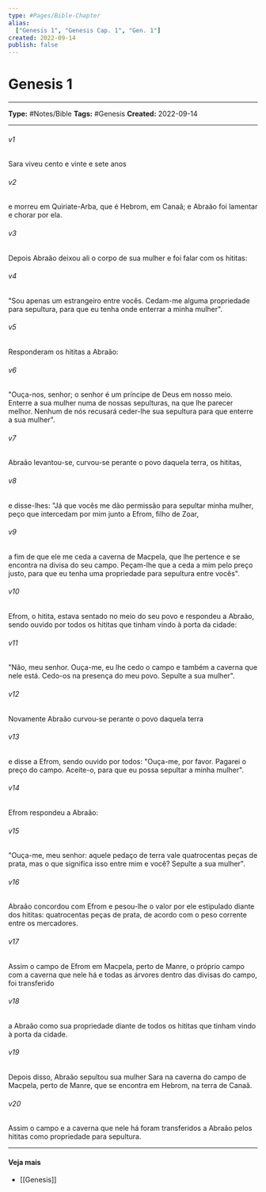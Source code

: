```yaml
---
type: #Pages/Bible-Chapter
alias:
  ["Genesis 1", "Genesis Cap. 1", "Gen. 1"]
created: 2022-09-14
publish: false
---
```


# Genesis 1

---

**Type:** #Notes/Bible
**Tags:** #Genesis
**Created:** 2022-09-14

---

###### v1
Sara viveu cento e vinte e sete anos
###### v2
e morreu em Quiriate-Arba, que é Hebrom, em Canaã; e Abraão foi lamentar e chorar por ela.
###### v3
Depois Abraão deixou ali o corpo de sua mulher e foi falar com os hititas:
###### v4
"Sou apenas um estrangeiro entre vocês. Cedam-me alguma propriedade para sepultura, para que eu tenha onde enterrar a minha mulher".
###### v5
Responderam os hititas a Abraão:
###### v6
"Ouça-nos, senhor; o senhor é um príncipe de Deus em nosso meio. Enterre a sua mulher numa de nossas sepulturas, na que lhe parecer melhor. Nenhum de nós recusará ceder-lhe sua sepultura para que enterre a sua mulher".
###### v7
Abraão levantou-se, curvou-se perante o povo daquela terra, os hititas,
###### v8
e disse-lhes: "Já que vocês me dão permissão para sepultar minha mulher, peço que intercedam por mim junto a Efrom, filho de Zoar,
###### v9
a fim de que ele me ceda a caverna de Macpela, que lhe pertence e se encontra na divisa do seu campo. Peçam-lhe que a ceda a mim pelo preço justo, para que eu tenha uma propriedade para sepultura entre vocês".
###### v10
Efrom, o hitita, estava sentado no meio do seu povo e respondeu a Abraão, sendo ouvido por todos os hititas que tinham vindo à porta da cidade:
###### v11
"Não, meu senhor. Ouça-me, eu lhe cedo o campo e também a caverna que nele está. Cedo-os na presença do meu povo. Sepulte a sua mulher".
###### v12
Novamente Abraão curvou-se perante o povo daquela terra
###### v13
e disse a Efrom, sendo ouvido por todos: "Ouça-me, por favor. Pagarei o preço do campo. Aceite-o, para que eu possa sepultar a minha mulher".
###### v14
Efrom respondeu a Abraão:
###### v15
"Ouça-me, meu senhor: aquele pedaço de terra vale quatrocentas peças de prata, mas o que significa isso entre mim e você? Sepulte a sua mulher".
###### v16
Abraão concordou com Efrom e pesou-lhe o valor por ele estipulado diante dos hititas: quatrocentas peças de prata, de acordo com o peso corrente entre os mercadores.
###### v17
Assim o campo de Efrom em Macpela, perto de Manre, o próprio campo com a caverna que nele há e todas as árvores dentro das divisas do campo, foi transferido
###### v18
a Abraão como sua propriedade diante de todos os hititas que tinham vindo à porta da cidade.
###### v19
Depois disso, Abraão sepultou sua mulher Sara na caverna do campo de Macpela, perto de Manre, que se encontra em Hebrom, na terra de Canaã.
###### v20
Assim o campo e a caverna que nele há foram transferidos a Abraão pelos hititas como propriedade para sepultura.


---

#### Veja mais

- [[Genesis]]
